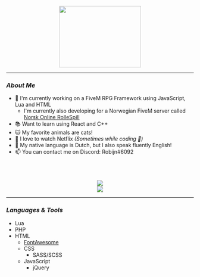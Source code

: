 <p align="center">
    <img width="220" height="165" src="https://media.tenor.com/images/0f3fe609b2aaa55bfedb34919e2accd2/tenor.gif">
</p>

<hr>

### <i>About Me</i>
- 🐌 I'm currently working on a FiveM RPG Framework using JavaScript, Lua and HTML
    - I'm currently also developing for a Norwegian FiveM server called <a href="http://norskonlinerollespill.no/" target="_blank">Norsk Online RolleSpill</a>
- 📚 Want to learn using React and C++
- 🐱 My favorite animals are cats!
- 🎥 I love to watch Netflix <i>(Sometimes while coding 🤭)</i>
- 💬 My native language is Dutch, but I also speak fluently English!
- 📫 You can contact me on Discord: Robijn#6092

<br><br>

<p align="center">
    <img src="https://github-readme-stats.vercel.app/api?username=RobijnGit&count_private=true&show_icons=true&theme=material-palenight" />
    <br>
    <img src="https://github-readme-stats.vercel.app/api/top-langs/?username=RobijnGit&layout=compact&theme=material-palenight" />
</p>

<hr>

### <i>Languages & Tools</i>
- Lua
- PHP
- HTML
  - <a href="https://fontawesome.com/" target="_blank">FontAwesome</a>
  - CSS
    - SASS/SCSS
  - JavaScript
    - jQuery
